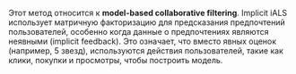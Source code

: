 Этот метод относится к **model-based collaborative filtering**. Implicit iALS использует матричную факторизацию для предсказания предпочтений пользователей, особенно когда данные о предпочтениях являются неявными (implicit feedback). Это означает, что вместо явных оценок (например, 5 звезд), используются действия пользователей, такие как клики, покупки и просмотры, чтобы построить модель.
